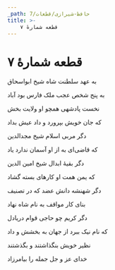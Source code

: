 ```yaml
---
_path: حافظ-شیرازی/قطعات/7
title: >-
    قطعه شمارهٔ ۷
---
```

# قطعه شمارهٔ ۷

<div class="b" id="bn1"><div class="m1"><p>به عهد سلطنت شاه شیخ ابواسحاق</p></div>
<div class="m2"><p>به پنج شخص عجب ملک فارس بود آباد</p></div></div>
<div class="b" id="bn2"><div class="m1"><p>نخست پادشهی همچو او ولایت بخش</p></div>
<div class="m2"><p>که جان خویش بپرورد و داد عیش بداد</p></div></div>
<div class="b" id="bn3"><div class="m1"><p>دگر مربی اسلام شیخ مجدالدین</p></div>
<div class="m2"><p>که قاضی‌ای به از او آسمان ندارد یاد</p></div></div>
<div class="b" id="bn4"><div class="m1"><p>دگر بقیهٔ ابدال شیخ امین الدین</p></div>
<div class="m2"><p>که یمن همت او کارهای بسته گشاد</p></div></div>
<div class="b" id="bn5"><div class="m1"><p>دگر شهنشه دانش عضد که در تصنیف</p></div>
<div class="m2"><p>بنای کار مواقف به نام شاه نهاد</p></div></div>
<div class="b" id="bn6"><div class="m1"><p>دگر کریم چو حاجی قوام دریادل</p></div>
<div class="m2"><p>که نام نیک ببرد از جهان به بخشش و داد</p></div></div>
<div class="b" id="bn7"><div class="m1"><p>نظیر خویش بنگذاشتند و بگذشتند</p></div>
<div class="m2"><p>خدای عز و جل جمله را بیامرزاد</p></div></div>
